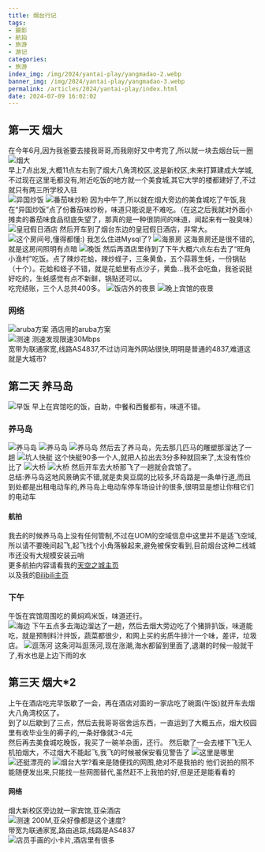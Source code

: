 ```yaml
---
title: 烟台行记
tags:
- 摄影
- 航拍
- 旅游
- 游记
categories: 
- 旅游
index_img: /img/2024/yantai-play/yangmadao-2.webp
banner_img: /img/2024/yantai-play/yangmadao-3.webp
permalink: /articles/2024/yantai-play/index.html
date: 2024-07-09 16:02:02
---
```

## 第一天 烟大
在今年6月,因为我爸要去接我哥哥,而我刚好又中考完了,所以就一块去烟台玩一圈   
![烟大](/img/2024/yantai-play/yanda.webp)     
早上7点出发,大概11点左右到了烟大八角湾校区,这是新校区,未来打算建成大学城,不过现在这里毛都没有,附近吃饭的地方就一个美食城,其它大学的楼都建好了,不过就只有两三所学校入驻      
![异国炒饭](/img/2024/yantai-play/yiguochaofan.webp)
![番茄味炒粉](/img/2024/yantai-play/chaofen.webp)
因为中午了,所以就在烟大旁边的美食城吃了午饭,我在“异国炒饭”点了份番茄味炒粉，味道只能说是不难吃。（在这之后我就对外面小摊卖的番茄味食品彻底失望了，那真的是一种很阴间的味道，闻起来有一股臭味）
![皇冠假日酒店](/img/2024/yantai-play/huangguan-holiday.webp)
然后开车到了烟台东边的皇冠假日酒店，非常大。
![这个房间号,懂得都懂:)](/img/2024/yantai-play/3306.webp)
我怎么住进Mysql了?
![海景房](/img/2024/yantai-play/sea-room.webp)
这海景房还是很不错的,就是这房间照明有点暗
![晚饭](/img/2024/yantai-play/first-dinner.webp)
然后再酒店里待到了下午大概六点左右去了“旺角小渔村”吃饭。点了辣炒花蛤，辣炒蛏子，三条黄鱼，五个蒜蓉生蚝，一份锅贴（十个）。花蛤和蛏子不错，就是花蛤里有点沙子，黄鱼...我不会吃鱼，我爸说挺好吃的，生蚝感觉有点不新鲜，锅贴还可以。       
吃完结账，三个人总共400多。
![饭店外的夜景](/img/2024/yantai-play/to-fandian.webp)
![晚上宾馆的夜景](/img/2024/yantai-play/binguan-evening.webp)
### 网络
![aruba方案](/img/2024/yantai-play/aruba.webp)
酒店用的aruba方案  
![测速](/img/2024/yantai-play/speedtest.webp) 
测速发现限速30Mbps      
宽带为联通家宽,线路AS4837,不过访问海外网站很快,明明是普通的4837,难道这就是大城市?   

## 第二天 养马岛
![早饭](/img/2024/yantai-play/breakfast.webp) 
早上在宾馆吃的饭，自助，中餐和西餐都有，味道不错。  
### 养马岛   
![养马岛](/img/2024/yantai-play/yangmadao-1.webp) 
![养马岛](/img/2024/yantai-play/yangmadao-2.webp) 
![养马岛](/img/2024/yantai-play/yangmadao-3.webp) 
然后去了养马岛，先去那几匹马的雕塑那溜达了一趟
![坑人快艇](/img/2024/yantai-play/speedboat.webp) 
这个快艇90多一个人,就把人拉出去3分多种就回来了,太没有性价比了
![大桥](/img/2024/yantai-play/bridge-1.webp) 
![大桥](/img/2024/yantai-play/bridge-2.webp) 
然后开车去大桥那飞了一趟就会宾馆了。        
总结:养马岛这地风景确实不错,就是卖臭豆腐的比较多,环岛路是一条单行道,而且到处都是出租电动车的,养马岛上电动车停车场设计的很多,很明显是想让你租它们的电动车      
#### 航拍
我去的时候养马岛上没有任何管制,不过在UOM的空域信息中这里并不是适飞空域,所以请不要晚间起飞,起飞找个小角落躲起来,避免被保安看到,目前烟台这种二线城市还没有大规模安装云哨      
更多航拍内容请看我的[天空之城主页](https://www.skypixel.com/users/djiuser-o6adwwaopzlp)     
以及我的[Bilibili主页](https://space.bilibili.com/521933071)
### 下午
午饭在宾馆周围吃的黄焖鸡米饭，味道还行。      
![海边](/img/2024/yantai-play/sea.webp) 
下午五点多去海边溜达了一趟，然后去烟大旁边吃了个猪排扒饭，味道能吃，就是预制料汁拌饭，蔬菜都很少，和网上买的劣质牛排汁一个味，差评，垃圾店。
![逛荡河](/img/2024/yantai-play/guangdang.webp)
这条河叫逛荡河,现在涨潮,海水都留到里面了,退潮的时候一般就干了,有水也是上边下雨的水

## 第三天 烟大*2
上午在酒店吃完早饭歇了一会，再在酒店对面的一家店吃了碗面(午饭)就开车去烟大八角湾校区了。    
到了以后歇到了三点，然后去我哥哥宿舍运东西，一直运到了大概五点，烟大校园里有收毕业生的褥子的,一条好像就3-4元    
然后再去美食城吃晚饭，我买了一碗羊杂面，还行。
然后歇了一会去楼下飞无人机拍烟大，不过烟大不能起飞,我飞的时候被保安看见警告了
![这里是哪里](/img/2024/yantai-play/fuckGFW.webp)
![还挺漂亮的](/img/2024/yantai-play/fuckFBX.webp)
![烟台大学?看来是随便找的网图,绝对不是我拍的](/img/2024/yantai-play/fuckGFW-1.webp)
他们说拍的照不能随便发出来,只能找一些网图替代,虽然赶不上我拍的好,但是还是能看看的
<!-- 什么?你说这太清晰了,是我拍的?绝对不可能,这就是我随便找的网图 -->
#### 网络
烟大新校区旁边就一家宾馆,亚朵酒店       
![测速](/img/2024/yantai-play/Atour-speedtest.webp)
200M,亚朵好像都是这个速度?      
带宽为联通家宽,路由追踪,线路是AS4837        
![店员手画的小卡片,酒店里有很多](/img/2024/yantai-play/Atour-img.webp)